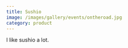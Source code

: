 ```yaml
---
title: Sushio
image: /images/gallery/events/ontheroad.jpg
category: product
---
```

I like sushio a lot.
